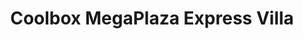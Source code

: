 ---
title: "Coolbox MegaPlaza Express Villa"
url: /chorrillos/coolbox-megaplaza-express-villa/
shop: Elektronik
---
